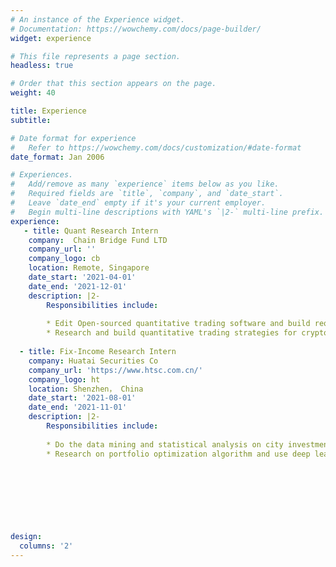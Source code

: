 ```yaml
---
# An instance of the Experience widget.
# Documentation: https://wowchemy.com/docs/page-builder/
widget: experience

# This file represents a page section.
headless: true

# Order that this section appears on the page.
weight: 40

title: Experience
subtitle:

# Date format for experience
#   Refer to https://wowchemy.com/docs/customization/#date-format
date_format: Jan 2006

# Experiences.
#   Add/remove as many `experience` items below as you like.
#   Required fields are `title`, `company`, and `date_start`.
#   Leave `date_end` empty if it's your current employer.
#   Begin multi-line descriptions with YAML's `|2-` multi-line prefix.
experience:
   - title: Quant Research Intern
    company:  Chain Bridge Fund LTD
    company_url: ''
    company_logo: cb
    location: Remote, Singapore
    date_start: '2021-04-01'
    date_end: '2021-12-01'
    description: |2-
        Responsibilities include:  
        
        * Edit Open-sourced quantitative trading software and build required functions for crypocurrency trading.
        * Research and build quantitative trading strategies for cryptocurrency and corresponding futures.
        
  - title: Fix-Income Research Intern
    company: Huatai Securities Co
    company_url: 'https://www.htsc.com.cn/'
    company_logo: ht
    location: Shenzhen， China
    date_start: '2021-08-01'
    date_end: '2021-11-01'
    description: |2-
        Responsibilities include:  
        
        * Do the data mining and statistical analysis on city investment bond.
        * Research on portfolio optimization algorithm and use deep learning techniques to improve the trading strategy.
 

 
 
 
 
 

design:
  columns: '2'
---
```

